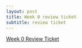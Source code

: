 ```yaml
---
layout: post
title: Week 0 review ticket
subtitle: review ticket
---
```

[Week 0 Review Ticket](https://github.com/wrachel/PrimitiveApes/issues/10)